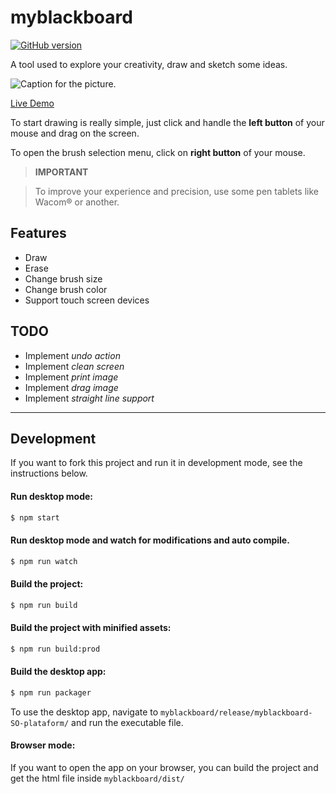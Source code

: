 # myblackboard
[![GitHub version](https://badge.fury.io/gh/madureira%2Fblackboard.svg)](https://badge.fury.io/gh/madureira%2Fblackboard)

A tool used to explore your creativity, draw and sketch some ideas.

![Caption for the picture.](http://myblackboard.madureira.me/images/screenshot-myblackboard.png)


[Live Demo](http://myblackboard.madureira.me)

To start drawing is really simple, just click and handle the **left button** of your mouse and drag on the screen.

To open the brush selection menu, click on **right button** of your mouse.

> **IMPORTANT**

> To improve your experience and precision, use some pen tablets like Wacom&reg; or another.

## Features

- Draw
- Erase
- Change brush size
- Change brush color
- Support touch screen devices

## TODO

- Implement *undo action*
- Implement *clean screen*
- Implement *print image*
- Implement *drag image*
- Implement *straight line support*

---

## Development
If you want to fork this project and run it in development mode, see the instructions below.

#### Run desktop mode:
```sh
$ npm start
```

#### Run desktop mode and watch for modifications and auto compile.
```sh
$ npm run watch
```

#### Build the project:
```sh
$ npm run build
```

#### Build the project with minified assets:
```sh
$ npm run build:prod
```

#### Build the desktop app:
```sh
$ npm run packager
```
To use the desktop app, navigate to `myblackboard/release/myblackboard-SO-plataform/` and run the executable file.

#### Browser mode:
If you want to open the app on your browser, you can build the project and get the html file inside `myblackboard/dist/`
